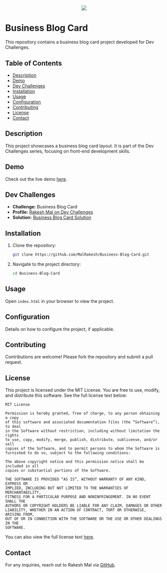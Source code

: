 <h1 align="center">
    <img src="https://readme-typing-svg.herokuapp.com/?font=Righteous&size=40&center=true&vCenter=true&width=500&height=70&color=ffffff&duration=4000&lines=🙏🏻+WELCOME+🙏🏻" />
</h1>

# Business Blog Card

This repository contains a business blog card project developed for Dev Challenges.

 

## Table of Contents

- [Description](#description)
- [Demo](#demo)
- [Dev Challenges](#devchallenges)
- [Installation](#installation)
- [Usage](#usage)
- [Configuration](#configuration)
- [Contributing](#contribution)
- [License](#license)
- [Contact](#contact)

 

## Description

This project showcases a business blog card layout. It is part of the Dev Challenges series, focusing on front-end development skills.

 

## Demo

Check out the live demo [here](https://businessblogcardbyrakeshmal-malrakeshs-projects.vercel.app).

 

## Dev Challenges

- **Challenge:** Business Blog Card
- **Profile:** [Rakesh Mal on Dev Challenges](https://devchallenges.io/profile/528836e9-2fc0-4e91-857e-19ffa7d0fa85)
- **Solution:** [Business Blog Card Solution](https://devchallenges.io/solution/25305)

 

## Installation

1. Clone the repository:
   ```sh
   git clone https://github.com/MalRakesh/Business-Blog-Card.git
   ```
2. Navigate to the project directory:
   ```sh
   cd Business-Blog-Card
   ```

 

## Usage

Open `index.html` in your browser to view the project.

 

## Configuration

Details on how to configure the project, if applicable.

 

## Contributing

Contributions are welcome! Please fork the repository and submit a pull request.

 

## License

This project is licensed under the MIT License. You are free to use, modify, and distribute this software. See the full license text below:

```
MIT License

Permission is hereby granted, free of charge, to any person obtaining a copy
of this software and associated documentation files (the “Software”), to deal
in the Software without restriction, including without limitation the rights
to use, copy, modify, merge, publish, distribute, sublicense, and/or sell
copies of the Software, and to permit persons to whom the Software is
furnished to do so, subject to the following conditions:

The above copyright notice and this permission notice shall be included in all
copies or substantial portions of the Software.

THE SOFTWARE IS PROVIDED “AS IS”, WITHOUT WARRANTY OF ANY KIND, EXPRESS OR
IMPLIED, INCLUDING BUT NOT LIMITED TO THE WARRANTIES OF MERCHANTABILITY,
FITNESS FOR A PARTICULAR PURPOSE AND NONINFRINGEMENT. IN NO EVENT SHALL THE
AUTHORS OR COPYRIGHT HOLDERS BE LIABLE FOR ANY CLAIM, DAMAGES OR OTHER
LIABILITY, WHETHER IN AN ACTION OF CONTRACT, TORT OR OTHERWISE, ARISING FROM,
OUT OF OR IN CONNECTION WITH THE SOFTWARE OR THE USE OR OTHER DEALINGS IN THE
SOFTWARE.
```

You can also view the full license text [here](https://opensource.org/licenses/MIT).

 

## Contact

For any inquiries, reach out to Rakesh Mal via [GitHub](https://github.com/MalRakesh).

